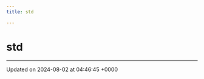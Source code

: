 ```yaml
---
title: std

---
```


# std








-------------------------------

Updated on 2024-08-02 at 04:46:45 +0000